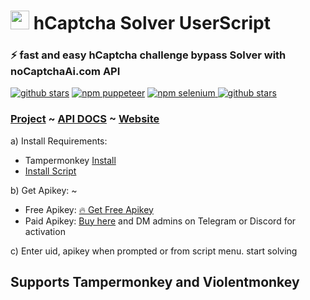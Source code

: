 <h1><img src="https://avatars.githubusercontent.com/u/110127579?s=200&v=4" width="30px" /> hCaptcha Solver UserScript </h1>

### ⚡ fast and easy hCaptcha challenge bypass Solver with noCaptchaAi.com API

<p>
<a href="https://github.com/shimuldn/hCaptchaSolverApi/"><img alt="github stars" src="https://img.shields.io/github/stars/shimuldn/hCaptchaSolverApi?style=for-the-badge"></a>
<a href="https://www.npmjs.com/package/nocaptchaai-puppeteer"><img alt="npm puppeteer" src="https://img.shields.io/npm/v/nocaptchaai-puppeteer?label=npm-puppeteer&style=for-the-badge"></a>
<a href="https://www.npmjs.com/package/nocaptchasolver"><img alt="npm selenium" src="https://img.shields.io/npm/v/nocaptchasolver?label=npm-selenium&style=for-the-badge">
<a href="https://greasyfork.org/en/scripts/454941-nocaptchaai-hcaptcha-solver"><img alt="github stars" src="https://user-images.githubusercontent.com/4178343/202253849-adb3f27a-24cf-444e-916c-2e58cba00362.png">

### [Project](https://github.com/shimuldn/hCaptchaSolverApi) ~ [API DOCS](https://docs.nocaptchaai.com) ~ [Website](https://nocaptchaai.com)


a) Install Requirements: 
 - Tampermonkey [Install](https://www.tampermonkey.net/)
 - [Install Script](https://github.com/noCaptchaAi/hCaptchaSolver.user.js/raw/main/hCaptchaSolver.user.js)

b) Get Apikey: ~
 - Free Apikey: [🔥 Get Free Apikey](https://nocaptchaai.com/register)
 - Paid Apikey: [Buy here](https://nocaptchaai.com/plans) and DM admins on Telegram or Discord for activation
 
c) Enter uid, apikey when prompted or from script menu. start solving

## Supports Tampermonkey and Violentmonkey
